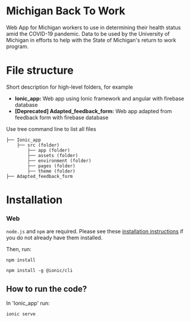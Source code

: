 # Michigan Back To Work

Web App for Michigan workers to use in determining their health status amid the COVID-19 pandemic. Data to be used by the University of Michigan in efforts to help with the State of Michigan's return to work program.

# File structure

Short description for high-level folders, for example
* **Ionic_app:** Web app using Ionic framework and angular with firebase database
* **[Deprecated] Adapted_feedback_form:** Web app adapted from feedback form with firebase database

Use tree command line to list all files

```
├── Ionic_app
    ├── src (folder)
        ├── app (folder)
        ├── assets (folder)
        ├── environment (folder)
        ├── pages (folder)
        ├── theme (folder)
├── Adapted_feedback_form
```

# Installation

### Web

`node.js` and `npm` are required. Please see these [installation instructions](https://docs.npmjs.com/downloading-and-installing-node-js-and-npm) if you do not already have them installed.

Then, run:

```
npm install

npm install -g @ionic/cli
```

## How to run the code?

In 'Ionic_app' run:
```
ionic serve
```
